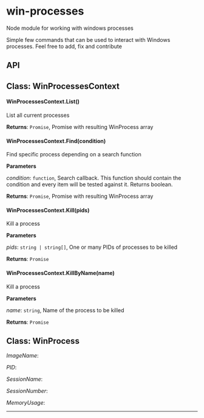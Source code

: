 # win-processes
Node module for working with windows processes

Simple few commands that can be used to interact with Windows processes. Feel free to add, fix and contribute

## API

## Class: WinProcessesContext

#### WinProcessesContext.List()

List all current processes

**Returns**: `Promise`, Promise with resulting WinProcess array

#### WinProcessesContext.Find(condition)

Find specific process depending on a search function

**Parameters**

*condition*: `function`, Search callback. This function should contain the condition and every item will be tested against it. Returns boolean.

**Returns**: `Promise`, Promise with resulting WinProcess array

#### WinProcessesContext.Kill(pids)

Kill a process

**Parameters**

*pids*: `string | string[]`, One or many PIDs of processes to be killed

**Returns**: `Promise`

#### WinProcessesContext.KillByName(name)

Kill a process

**Parameters**

*name*: `string`, Name of the process to be killed

**Returns**: `Promise`


## Class: WinProcess


*ImageName*:

*PID*:

*SessionName*:

*SessionNumber*:

*MemoryUsage*:


* * *










